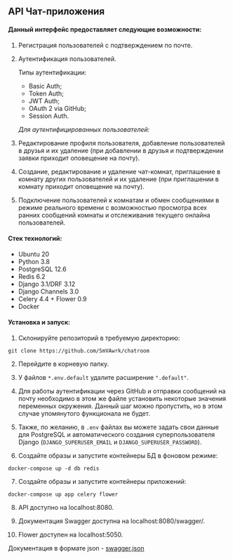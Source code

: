 ## API Чат-приложения

#### Данный интерфейс предоставляет следующие возможности:

1. Регистрация пользователей с подтверждением по почте. 
2. Аутентификация пользователей.

    Типы аутентификации:
    
    - Basic Auth;
    - Token Auth;
    - JWT Auth;
    - OAuth 2 via GitHub;
    - Session Auth.
    
   _Для аутентифицированных пользователей:_
3. Редактирование профиля пользователя, добавление пользователей в друзья и их удаление 
   (при добавлении в друзья и подтверждении заявки приходит оповещение на почту).
4. Создание, редактирование и удаление чат-комнат, приглашение в комнату других пользователей и их удаление 
   (при приглашении в комнату приходит оповещение на почту).
5. Подключение пользователей к комнатам и обмен сообщениями в режиме реального времени 
   с возможностью просмотра всех ранних сообщений комнаты и отслеживания текущего онлайна пользователей.
   
#### Стек технологий:

+ Ubuntu 20
+ Python 3.8
+ PostgreSQL 12.6
+ Redis 6.2
+ Django 3.1/DRF 3.12
+ Django Channels 3.0
+ Celery 4.4 + Flower 0.9
+ Docker

#### Установка и запуск:

1. Склонируйте репозиторий в требуемую директорию:

`git clone https://github.com/SmVAwrk/chatroom`

2. Перейдите в корневую папку.

3. У файлов `*.env.default` удалите расширение `".default"`.

4. Для работы аутентификации через GitHub и отправки сообщений на почту необходимо в этом же файле 
   установить некоторые значения переменных окружения. Данный шаг можно пропустить, но в этом случае 
   упомянутого функционала не будет.
   
5. Также, по желанию, в `.env` файлах вы можете задать свои данные для PostgreSQL и автоматического создания суперпользователя Django 
   (`DJANGO_SUPERUSER_EMAIL` и `DJANGO_SUPERUSER_PASSWORD`).
   

6. Создайте образы и запустите контейнеры БД в фоновом режиме:

`docker-compose up -d db redis`

7. Создайте образы и запустите контейнеры приложений:

`docker-compose up app celery flower`

8. API доступно на localhost:8080.

9. Документация Swagger доступна на localhost:8080/swagger/.
   
10. Flower доступен на localhost:5050.

Документация в формате json - [swagger.json](https://github.com/SmVAwrk/chatroom/blob/master/swagger.json)
